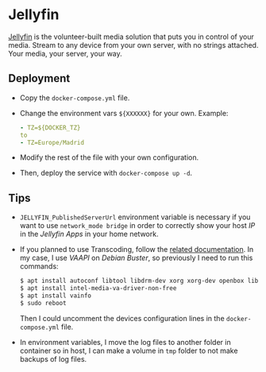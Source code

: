 # Jellyfin

[Jellyfin](https://jellyfin.org/) is the volunteer-built media solution that puts you in control of your media. Stream to any device from your own server, with no strings attached. Your media, your server, your way.

## Deployment

- Copy the `docker-compose.yml` file.

- Change the environment vars `${XXXXXX}` for your own. Example:

  ```yaml
  - TZ=${DOCKER_TZ}
  to
  - TZ=Europe/Madrid
  ```

- Modify the rest of the file with your own configuration.

- Then, deploy the service with `docker-compose up -d`.

## Tips

- `JELLYFIN_PublishedServerUrl` environment variable is necessary if you want to use `network_mode bridge` in order to correctly show your host _IP_ in the _Jellyfin Apps_ in your home network.

- If you planned to use Transcoding, follow the [related documentation](https://jellyfin.org/docs/general/administration/hardware-acceleration.html). In my case, I use _VAAPI_ on _Debian Buster_, so previously I need to run this commands:

  ```bash
  $ apt install autoconf libtool libdrm-dev xorg xorg-dev openbox libx11-dev libgl1-mesa-glx libgl1-mesa-dev
  $ apt install intel-media-va-driver-non-free
  $ apt install vainfo
  $ sudo reboot
  ```

  Then I could uncomment the devices configuration lines in the `docker-compose.yml` file.

- In environment variables, I move the log files to another folder in container so in host, I can make a volume in `tmp` folder to not make backups of log files.
